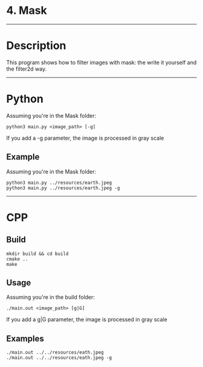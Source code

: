 # 4. Mask

---

# Description

This program shows how to filter images with mask: the write it yourself and the filter2d way.

---

# Python

Assuming you're in the Mask folder:

```
python3 main.py <image_path> [-g]
```

If you add a -g parameter, the image is processed in gray scale

## Example

Assuming you're in the Mask folder:

```
python3 main.py ../resources/earth.jpeg
python3 main.py ../resources/earth.jpeg -g
```

---

# CPP

## Build

```
mkdir build && cd build
cmake ..
make
```

## Usage

Assuming you're in the build folder:

```
./main.out <image_path> [g|G]
```

If you add a g|G parameter, the image is processed in gray scale

## Examples

```
./main.out ../../resources/eath.jpeg
./main.out ../../resources/eath.jpeg -g
```
